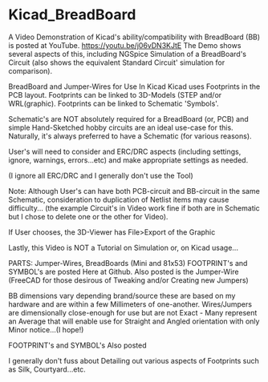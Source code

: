 # Kicad_BreadBoard

A Video Demonstration of Kicad's ability/compatibility with BreadBoard (BB) is posted at YouTube. https://youtu.be/j06vDN3KJtE
The Demo shows several aspects of this, including NGSpice Simulation of a BreadBoard's Circuit (also shows the equivalent Standard Circuit' simulation for comparison). 


BreadBoard and Jumper-Wires for Use In Kicad
Kicad uses Footprints in the PCB layout.
Footprints can be linked to 3D-Models (STEP and/or WRL(graphic).
Footprints can be linked to Schematic 'Symbols'.

Schematic's are NOT absolutely required for a BreadBoard (or, PCB) and simple Hand-Sketched hobby circuits are an ideal use-case for this.
Naturally, it's always preferred to have a Schematic (for various reasons).

User's will need to consider and ERC/DRC aspects (including settings, ignore, warnings, errors...etc) and make appropriate settings as needed.

(I ignore all ERC/DRC and I generally don't use the Tool)

Note: Although User's can have both PCB-circuit and BB-circuit in the same Schematic, consideration to duplication of Netlist items may cause difficulty... (the example Circuit's in Video work fine if both are in Schematic but I chose to delete one or the other for Video).

If User chooses, the 3D-Viewer has File>Export of the Graphic

Lastly, this Video is NOT a Tutorial on Simulation or, on Kicad usage...

PARTS: Jumper-Wires, BreadBoards (Mini and 81x53) FOOTPRINT's and SYMBOL's are posted Here at Github. Also posted is the Jumper-Wire (FreeCAD for those desirous of Tweaking and/or Creating new Jumpers)

BB dimensions vary depending brand/source these are based on my hardware and are within a few Millimeters of one-another.
Wires/Jumpers are dimensionally close-enough for use but are not Exact - Many represent an Average that will enable use for Straight and Angled orientation with only Minor notice...(I hope!)

FOOTPRINT's and SYMBOL's
Also posted

I generally don't fuss about Detailing out various aspects of Footprints such as Silk, Courtyard...etc.
